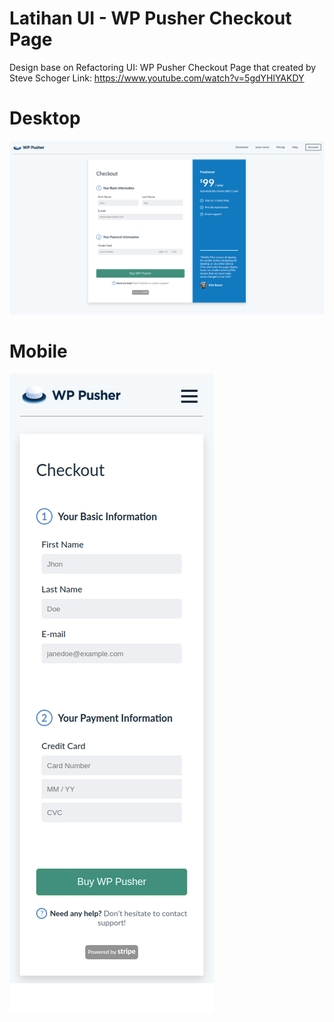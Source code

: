 # Latihan UI - WP Pusher Checkout Page
Design base on Refactoring UI: WP Pusher Checkout Page that created by Steve Schoger
Link:
https://www.youtube.com/watch?v=5gdYHlYAKDY

# Desktop
![Screenshoot Desktop](https://github.com/ginbqs/Latihan-UI---WP-Pusher-Checkout-Page/blob/master/ss%20-%20desktop.png)

# Mobile
![Screenshoot Mobile](https://github.com/ginbqs/Latihan-UI---WP-Pusher-Checkout-Page/blob/master/ss%20-%20mobile.png)
